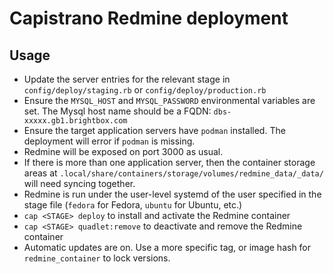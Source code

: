 # Capistrano Redmine deployment

## Usage

- Update the server entries for the relevant stage in `config/deploy/staging.rb` or `config/deploy/production.rb`
- Ensure the `MYSQL_HOST` and `MYSQL_PASSWORD` environmental variables are set. The Mysql host name should be a FQDN: `dbs-xxxxx.gb1.brightbox.com`
- Ensure the target application servers have `podman` installed. The deployment will error if `podman` is missing.
- Redmine will be exposed on port 3000 as usual.
- If there is more than one application server, then the container storage areas at `.local/share/containers/storage/volumes/redmine_data/_data/` will need syncing together. 
- Redmine is run under the user-level systemd of the user specified in the stage file (`fedora` for Fedora, `ubuntu` for Ubuntu, etc.)
- `cap <STAGE> deploy` to install and activate the Redmine container
- `cap <STAGE> quadlet:remove` to deactivate and remove the Redmine container
- Automatic updates are on. Use a more specific tag, or image hash for `redmine_container` to lock versions.

